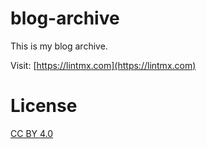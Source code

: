 # blog-archive

This is my blog archive.

Visit: [https://lintmx.com](https://lintmx.com)

# License

[CC BY 4.0](https://creativecommons.org/licenses/by/4.0/)
